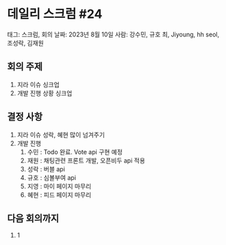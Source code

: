 # 데일리 스크럼 #24

태그: 스크럼, 회의
날짜: 2023년 8월 10일
사람: 강수민, 규호 최, Jiyoung, hh seol, 조성락, 김재원

## 회의 주제

1. 지라 이슈 싱크업
2. 개발 진행 상황 싱크업

## 결정 사항

1. 지라 이슈 성락, 혜현 많이 넘겨주기
2. 개발 진행
    1. 수민 : Todo 완료. Vote api 구현 예정
    2. 재원 : 채팅관련 프론트 개발, 오픈비두 api 적용
    3. 성락 : 버블 api
    4. 규호 : 심볼부여 api
    5. 지영 : 마이 페이지 마무리
    6. 혜현 : 피드 페이지 마무리

## 다음 회의까지

1. 1